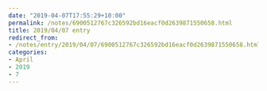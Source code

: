 ```yaml
---
date: "2019-04-07T17:55:29+10:00"
permalink: /notes/6900512767c326592bd16eacf0d2639871550658.html
title: 2019/04/07 entry
redirect_from:
- /notes/entry/2019/04/07/6900512767c326592bd16eacf0d2639871550658.html
categories:
- April
- 2019
- 7
---
```

